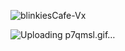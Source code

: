 ![blinkiesCafe-Vx](https://github.com/user-attachments/assets/ae1282d2-7cc0-4d05-a2e7-b4ed941adbc7)

![Uploading p7qmsl.gif…]()
